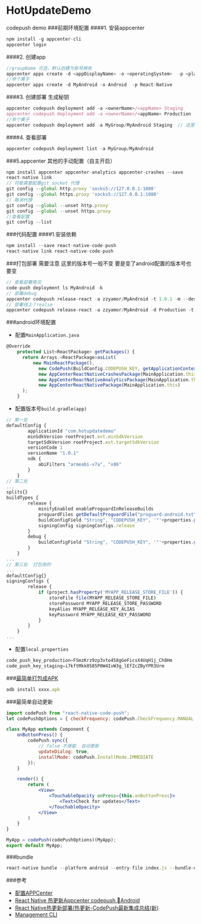 # HotUpdateDemo
codepush demo
###前期环境配置
####1. 安装appcenter
```js
npm install -g appcenter-cli 
appcenter login  
```
####2. 创建app
```js
//groupName 可选，默认创建为账号拥有
appcenter apps create -d <appDisplayName> -o <operatingSystem>  -p <platform>
//举个栗子
appcenter apps create -d MyAndroid -o Android  -p React-Native

```
####3. 创建部署 生成秘钥
```js
appcenter codepush deployment add -a <ownerName>/<appName> Staging
appcenter codepush deployment add -a <ownerName>/<appName> Production
//举个栗子  
appcenter codepush deployment add -a MyGroup/MyAndroid Staging  // 这里的ownerName是你自己的账号名
```
####4. 查看部署
```js
appcenter codepush deployment list -a MyGroup/MyAndroid
```
###5.appcenter 其他的手动配置（自主开启）
```js
npm install appcenter appcenter-analytics appcenter-crashes --save
react-native link
// 可能需要配置git socket 代理
git config --global http.proxy 'socks5://127.0.0.1:1080'
git config --global https.proxy 'socks5://127.0.0.1:1080'
// 取消代理
git config --global --unset http.proxy
git config --global --unset https.proxy
//查看配置
git config --list
```
###代码配置
####1.安装依赖
```js
npm install --save react-native-code-push  
react-native link react-native-code-push
```
###打包部署
需要注意  这里的版本号一般不变 要是变了android配置的版本号也要变
```js
// 查看部署情况
code-push deployment ls MyAndroid -k 
// 部署debug
appcenter codepush release-react -a zzyamor/MyAndroid -t 1.0.1 -m --description "更改版本号"
// 部署线上？realse
appcenter codepush release-react -a zzyamor/MyAndroid -d Production -t 1.0.1 -m --description "线上版本"
```
###android环境配置
- 配置`MainApplication.java`
```javascript 1.8
@Override
    protected List<ReactPackage> getPackages() {
      return Arrays.<ReactPackage>asList(
          new MainReactPackage(),
            new CodePush(BuildConfig.CODEPUSH_KEY, getApplicationContext(), BuildConfig.DEBUG),
            new AppCenterReactNativeCrashesPackage(MainApplication.this, getResources().getString(R.string.appCenterCrashes_whenToSendCrashes)),
            new AppCenterReactNativeAnalyticsPackage(MainApplication.this, getResources().getString(R.string.appCenterAnalytics_whenToEnableAnalytics)),
            new AppCenterReactNativePackage(MainApplication.this)
      );
    }
```
- 配置版本号`build.gradle(app)`
```javascript 1.8
// 第一处
defaultConfig {
        applicationId "com.hotupdatedemo"
        minSdkVersion rootProject.ext.minSdkVersion
        targetSdkVersion rootProject.ext.targetSdkVersion
        versionCode 1
        versionName "1.0.1"
        ndk {
            abiFilters "armeabi-v7a", "x86"
        }
    }
// 第二处
...
splits{}
buildTypes {
        release {
            minifyEnabled enableProguardInReleaseBuilds
            proguardFiles getDefaultProguardFile("proguard-android.txt"), "proguard-rules.pro"
            buildConfigField "String", "CODEPUSH_KEY", '"'+properties.getProperty("code_push_key_production")+'"'
            signingConfig signingConfigs.release
        }
        debug {
            buildConfigField "String", "CODEPUSH_KEY", '"'+properties.getProperty("code_push_key_staging")+'"'
        }
    }
...
// 第三处  打包用的
...
defaultConfig{}
signingConfigs {
        release {
            if (project.hasProperty('MYAPP_RELEASE_STORE_FILE')) {
                storeFile file(MYAPP_RELEASE_STORE_FILE)
                storePassword MYAPP_RELEASE_STORE_PASSWORD
                keyAlias MYAPP_RELEASE_KEY_ALIAS
                keyPassword MYAPP_RELEASE_KEY_PASSWORD
            }
        }
    }
...
```
- 配置`local.properties`
```javascript 1.8
code_push_key_production=FSmzKrz9zp3vto458gGeFicsX4UqH1j_Ch8Hm
code_push_key_staging=i7kftMkk0585P0W4IvW3g_lEfZcZByYPR3Urm
```
###[最简单打包成APK](https://reactnative.cn/docs/signed-apk-android.html#content)
```javascript 1.8
adb install xxxx.apk
```

###最简单自动更新
```jsx harmony
import codePush from "react-native-code-push";
let codePushOptions = { checkFrequency: codePush.CheckFrequency.MANUAL };

class MyApp extends Component {
    onButtonPress() {
        codePush.sync({
            // false 不弹窗  自动更新
            updateDialog: true,
            installMode: codePush.InstallMode.IMMEDIATE
        });
    }

    render() {
        return (
            <View>
                <TouchableOpacity onPress={this.onButtonPress}>
                    <Text>Check for updates</Text>
                </TouchableOpacity>
            </View> 
        )
    }
}

MyApp = codePush(codePushOptions)(MyApp);
export default MyApp;
```
###bundle
```js
react-native bundle --platform android --entry-file index.js --bundle-output ./index.android.bundle --dev false
```
###参考
- [配置APPCenter](https://appcenter.ms)
- [React Native 热更新Appcenter codepush,Android](https://www.jianshu.com/p/a09005ddf509)
- [React Native热更新部署/热更新-CodePush最新集成总结(新)](https://www.jianshu.com/p/9e3b4a133bcc)
- [Management CLI](https://docs.microsoft.com/en-us/appcenter/distribution/codepush/cli#releasing-updates-react-native)



